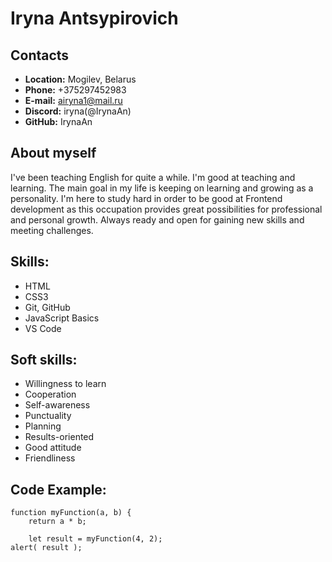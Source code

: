 # **Iryna Antsypirovich**

## Contacts
* **Location:** Mogilev, Belarus
* **Phone:**    +375297452983
* **E-mail:**   airyna1@mail.ru
* **Discord:**  iryna(@IrynaAn)
*  **GitHub:**  IrynaAn

## About myself
I've been teaching English for quite a while. I'm good at teaching and learning. The main goal in my life is keeping on learning and growing as a personality.
I'm here to study hard in order to be good at Frontend development as this occupation provides great possibilities for professional and personal growth. Always ready and open for gaining new skills and meeting challenges.

## Skills:
+ HTML
+ CSS3
+ Git, GitHub
+ JavaScript Basics
+ VS Code

## Soft skills:
+ Willingness to learn
+ Cooperation
+ Self-awareness
+ Punctuality
+ Planning
+ Results-oriented
+ Good attitude
+ Friendliness

## Code Example:
```
function myFunction(a, b) {
    return a * b;
    
    let result = myFunction(4, 2);
alert( result );
```
